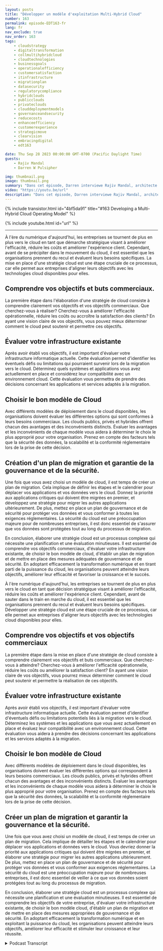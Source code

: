 ```yaml
---
layout: posts
title: "Développer un modèle d'exploitation Multi-Hybrid Cloud"
number: 163
permalink: episode-EDT163-fr
lang: fr
nav_exclude: true
nav_order: 163
tags:
    - cloudstrategy
    - digitaltransformation
    - collmultihybridcloud
    - cloudtechnologies
    - businessgoals
    - operationalefficiency
    - customersatisfaction
    - itinfrastructure
    - migrationplan
    - datasecurity
    - regulatorycompliance
    - hybridclouds
    - publicclouds
    - privateclouds
    - clouddeploymentmodels
    - governanceandsecurity
    - reducecosts
    - enhanceefficiency
    - customerexperience
    - strategicmove
    - clearvision
    - embracingdigital
    - edt163

date: Thu Sep 28 2023 00:00:00 GMT-0700 (Pacific Daylight Time)
guests:
    - Rajiv Mandal
    - Darren W Pulsipher

img: thumbnail.png
image: thumbnail.png
summary: "Dans cet épisode, Darren interviewe Rajiv Mandal, architecte de solutions cloud, sur le développement d'une stratégie multi-hybrid cloud dans votre organisation informatique moderne."
video: "https://youtu.be/url"
description: "Dans cet épisode, Darren interviewe Rajiv Mandal, architecte de solutions cloud, sur le développement d'une stratégie multi-hybrid cloud dans votre organisation informatique moderne."
---
```


<div>
{% include transistor.html id="4bf5da91" title="#163 Developing a Multi-Hybrid Cloud Operating Model" %}

{% include youtube.html id="url" %}
</div>

---

À l'ère du numérique d'aujourd'hui, les entreprises se tournent de plus en plus vers le cloud en tant que démarche stratégique visant à améliorer l'efficacité, réduire les coûts et améliorer l'expérience client. Cependant, avant de se précipiter dans le mouvement du cloud, il est essentiel que les organisations prennent du recul et évaluent leurs besoins spécifiques. La mise en place d'une stratégie cloud est une étape cruciale de ce processus, car elle permet aux entreprises d'aligner leurs objectifs avec les technologies cloud disponibles pour elles.

## Comprendre vos objectifs et buts commerciaux.

La première étape dans l'élaboration d'une stratégie de cloud consiste à comprendre clairement vos objectifs et vos objectifs commerciaux. Que cherchez-vous à réaliser? Cherchez-vous à améliorer l'efficacité opérationnelle, réduire les coûts ou accroître la satisfaction des clients? En ayant une vision claire de vos objectifs, vous pouvez mieux déterminer comment le cloud peut soutenir et permettre ces objectifs.

## Évaluer votre infrastructure existante

Après avoir établi vos objectifs, il est important d'évaluer votre infrastructure informatique actuelle. Cette évaluation permet d'identifier les éventuels défis ou limitations qui pourraient survenir lors de la migration vers le cloud. Déterminez quels systèmes et applications vous avez actuellement en place et considérez leur compatibilité avec un environnement cloud. Cette évaluation vous permettra de prendre des décisions concernant les applications et services adaptés à la migration.

## Choisir le bon modèle de Cloud

Avec différents modèles de déploiement dans le cloud disponibles, les organisations doivent évaluer les différentes options qui sont conformes à leurs besoins commerciaux. Les clouds publics, privés et hybrides offrent chacun des avantages et des inconvénients distincts. Évaluer les avantages et les inconvénients de chaque modèle vous aidera à déterminer le choix le plus approprié pour votre organisation. Prenez en compte des facteurs tels que la sécurité des données, la scalabilité et la conformité réglementaire lors de la prise de cette décision.

## Création d'un plan de migration et garantie de la gouvernance et de la sécurité.

Une fois que vous avez choisi un modèle de cloud, il est temps de créer un plan de migration. Cela implique de définir les étapes et le calendrier pour déplacer vos applications et vos données vers le cloud. Donnez la priorité aux applications critiques qui doivent être migrées en premier, et développez une stratégie pour migrer les autres applications ultérieurement. De plus, mettez en place un plan de gouvernance et de sécurité pour protéger vos données et vous conformer à toutes les exigences réglementaires. La sécurité du cloud est une préoccupation majeure pour de nombreuses entreprises, il est donc essentiel de s'assurer que vos données sont protégées tout au long du processus de migration.

En conclusion, élaborer une stratégie cloud est un processus complexe qui nécessite une planification et une évaluation minutieuses. Il est essentiel de comprendre vos objectifs commerciaux, d'évaluer votre infrastructure existante, de choisir le bon modèle de cloud, d'établir un plan de migration et de mettre en place des mesures adéquates de gouvernance et de sécurité. En adoptant efficacement la transformation numérique et en tirant parti de la puissance du cloud, les organisations peuvent atteindre leurs objectifs, améliorer leur efficacité et favoriser la croissance et le succès.

À l'ère numérique d'aujourd'hui, les entreprises se tournent de plus en plus vers le cloud en tant que décision stratégique visant à améliorer l'efficacité, réduire les coûts et améliorer l'expérience client. Cependant, avant de sauter dans le train en marche du cloud, il est essentiel que les organisations prennent du recul et évaluent leurs besoins spécifiques. Développer une stratégie cloud est une étape cruciale de ce processus, car elle permet aux entreprises d'aligner leurs objectifs avec les technologies cloud disponibles pour elles.

## Comprendre vos objectifs et vos objectifs commerciaux

La première étape dans la mise en place d'une stratégie de cloud consiste à comprendre clairement vos objectifs et buts commerciaux. Que cherchez-vous à atteindre? Cherchez-vous à améliorer l'efficacité opérationnelle, réduire les coûts ou améliorer la satisfaction client? En ayant une vision claire de vos objectifs, vous pourrez mieux déterminer comment le cloud peut soutenir et permettre la réalisation de ces objectifs.

## Évaluer votre infrastructure existante

Après avoir établi vos objectifs, il est important d'évaluer votre infrastructure informatique actuelle. Cette évaluation permet d'identifier d'éventuels défis ou limitations potentiels liés à la migration vers le cloud. Déterminez les systèmes et les applications que vous avez actuellement en place et évaluez leur compatibilité avec un environnement cloud. Cette évaluation vous aidera à prendre des décisions concernant les applications et les services adaptés à la migration.

## Choisir le bon modèle de Cloud

Avec différents modèles de déploiement dans le cloud disponibles, les organisations doivent évaluer les différentes options qui correspondent à leurs besoins commerciaux. Les clouds publics, privés et hybrides offrent chacun des avantages et des inconvénients distincts. Évaluer les avantages et les inconvénients de chaque modèle vous aidera à déterminer le choix le plus approprié pour votre organisation. Prenez en compte des facteurs tels que la sécurité des données, la scalabilité et la conformité réglementaire lors de la prise de cette décision.

## Créer un plan de migration et garantir la gouvernance et la sécurité.

Une fois que vous avez choisi un modèle de cloud, il est temps de créer un plan de migration. Cela implique de détailler les étapes et le calendrier pour déplacer vos applications et données vers le cloud. Vous devriez donner la priorité aux applications critiques qui doivent être migrées en premier, et élaborer une stratégie pour migrer les autres applications ultérieurement. De plus, mettez en place un plan de gouvernance et de sécurité pour protéger vos données et vous conformer aux exigences réglementaires. La sécurité du cloud est une préoccupation majeure pour de nombreuses entreprises, il est donc essentiel de veiller à ce que vos données soient protégées tout au long du processus de migration.

En conclusion, élaborer une stratégie cloud est un processus complexe qui nécessite une planification et une évaluation minutieuses. Il est essentiel de comprendre les objectifs de votre entreprise, d'évaluer votre infrastructure existante, de choisir le bon modèle cloud, d'établir un plan de migration et de mettre en place des mesures appropriées de gouvernance et de sécurité. En adoptant efficacement la transformation numérique et en exploitant la puissance du cloud, les organisations peuvent atteindre leurs objectifs, améliorer leur efficacité et stimuler leur croissance et leur réussite.



<details>
<summary> Podcast Transcript </summary>

<p></p>

</details>

